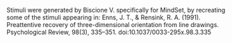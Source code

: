 Stimuli were generated by Biscione V. specifically for MindSet, by recreating some of the stimuli appearing in: 
Enns, J. T., & Rensink, R. A. (1991). Preattentive recovery of three-dimensional orientation from line drawings. Psychological Review, 98(3), 335–351. doi:10.1037/0033-295x.98.3.335 